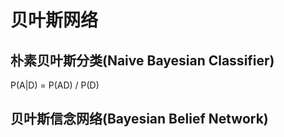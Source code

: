 # 贝叶斯网络

## 朴素贝叶斯分类(Naive Bayesian Classifier)

P(A|D) = P(AD) / P(D)

## 贝叶斯信念网络(Bayesian Belief Network)
